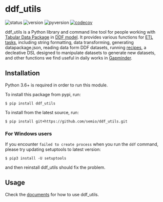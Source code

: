# ddf_utils

![status](https://img.shields.io/travis/semio/ddf_utils.svg)
![version](https://img.shields.io/pypi/v/ddf_utils.svg)
![pyversion](https://img.shields.io/pypi/pyversions/ddf_utils.svg)
[![codecov](https://codecov.io/gh/semio/ddf_utils/branch/master/graph/badge.svg)](https://codecov.io/gh/semio/ddf_utils)

ddf_utils is a Python library and command line tool for people working with
[Tabular Data Package][1] in [DDF model][2]. It provides various functions for [ETL tasks][3],
including string formatting, data transforming, generating datapackage.json,
reading data form DDF datasets, running [recipes][4], a decleative
DSL designed to manipulate datasets to generate new datasets, and other
functions we find useful in daily works in [Gapminder][5].

[1]: http://specs.frictionlessdata.io/tabular-data-package
[2]: https://open-numbers.github.io/ddf.html
[3]: https://en.wikipedia.org/wiki/Extract,_transform,_load
[4]: https://ddf-utils.readthedocs.io/en/latest/recipe.html
[5]: https://www.gapminder.org/

## Installation

Python 3.6+ is required in order to run this module.

To install this package from pypi, run:

```$ pip install ddf_utils```

To install from the latest source, run:

```$ pip install git+https://github.com/semio/ddf_utils.git```

### For Windows users

If you encounter `failed to create process` when you run the `ddf` command, please
try updating setuptools to latest version:

`$ pip3 install -U setuptools`

and then reinstall ddf_utils should fix the problem.

## Usage

Check the [documents](https://ddf-utils.readthedocs.io/en/latest/intro.html) for
how to use ddf_utils.
